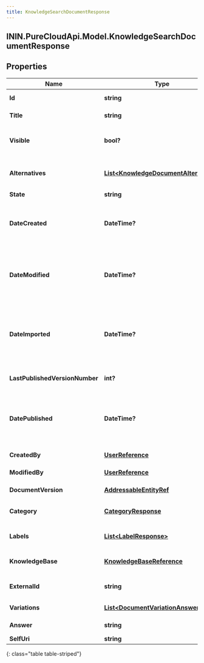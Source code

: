 ```yaml
---
title: KnowledgeSearchDocumentResponse
---
```

## ININ.PureCloudApi.Model.KnowledgeSearchDocumentResponse

## Properties

|Name | Type | Description | Notes|
|------------ | ------------- | ------------- | -------------|
| **Id** | **string** | The globally unique identifier for the object. | [optional] |
| **Title** | **string** | Document title, having a limit of 500 words. | [optional] |
| **Visible** | **bool?** | Indicates if the knowledge document should be included in search results. | [optional] |
| **Alternatives** | [**List&lt;KnowledgeDocumentAlternative&gt;**](KnowledgeDocumentAlternative.html) | List of alternate phrases related to the title which improves search results. | [optional] |
| **State** | **string** | State of the document. | [optional] |
| **DateCreated** | **DateTime?** | Document creation date-time. Date time is represented as an ISO-8601 string. For example: yyyy-MM-ddTHH:mm:ss[.mmm]Z | [optional] |
| **DateModified** | **DateTime?** | Document last modification date-time. Date time is represented as an ISO-8601 string. For example: yyyy-MM-ddTHH:mm:ss[.mmm]Z | [optional] |
| **DateImported** | **DateTime?** | Document import date-time, or null if was not imported. Date time is represented as an ISO-8601 string. For example: yyyy-MM-ddTHH:mm:ss[.mmm]Z | [optional] |
| **LastPublishedVersionNumber** | **int?** | The last published version number of the document. | [optional] |
| **DatePublished** | **DateTime?** | The date on which the document was last published. Date time is represented as an ISO-8601 string. For example: yyyy-MM-ddTHH:mm:ss[.mmm]Z | [optional] |
| **CreatedBy** | [**UserReference**](UserReference.html) | The user who created the document. | [optional] |
| **ModifiedBy** | [**UserReference**](UserReference.html) | The user who modified the document. | [optional] |
| **DocumentVersion** | [**AddressableEntityRef**](AddressableEntityRef.html) | The version of the document. | [optional] |
| **Category** | [**CategoryResponse**](CategoryResponse.html) | The reference to category associated with the document. | [optional] |
| **Labels** | [**List&lt;LabelResponse&gt;**](LabelResponse.html) | The references to labels associated with the document. | [optional] |
| **KnowledgeBase** | [**KnowledgeBaseReference**](KnowledgeBaseReference.html) | Knowledge base to which the document belongs to. | [optional] |
| **ExternalId** | **string** | The reference to external id associated with the document. | [optional] |
| **Variations** | [**List&lt;DocumentVariationAnswer&gt;**](DocumentVariationAnswer.html) | Variations of the document. | [optional] |
| **Answer** | **string** | The answer to the query. | [optional] |
| **SelfUri** | **string** | The URI for this object | [optional] |
{: class="table table-striped"}


